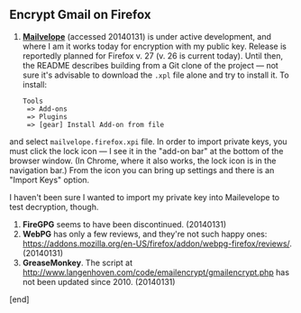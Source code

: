## Encrypt Gmail on Firefox

 1. **[Mailvelope](https://github.com/toberndo/mailvelope/releases)** (accessed 20140131) is under active development, and where I am it works today for encryption with my public key. Release is reportedly planned for Firefox v. 27 (v. 26 is current today). Until then, the README describes building from a Git clone of the project — not sure it's advisable to download the `.xpl` file alone and try to install it. To install:

        Tools 
         => Add-ons 
         => Plugins 
         => [gear] Install Add-on from file

   and select `mailvelope.firefox.xpi` file. In order to import private keys, you must click the lock icon — I see it in the "add-on bar" at the bottom of the browser window. (In Chrome, where it also works, the lock icon is in the navigation bar.) From the icon you can bring up settings and there is an "Import Keys" option.
   
   I haven't been sure I wanted to import my private key into Mailevelope to test decryption, though.

 1. **FireGPG** seems to have been discontinued. (20140131)
 1. **WebPG** has only a few reviews, and they're not such happy ones: https://addons.mozilla.org/en-US/firefox/addon/webpg-firefox/reviews/. (20140131)
 1. **GreaseMonkey**. The script at http://www.langenhoven.com/code/emailencrypt/gmailencrypt.php has not been updated since 2010. (20140131)

[end]
